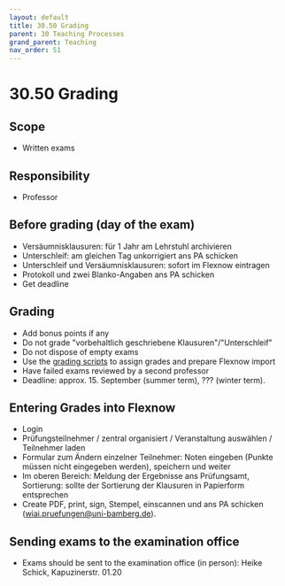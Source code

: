 ```yaml
---
layout: default
title: 30.50 Grading
parent: 30 Teaching Processes
grand_parent: Teaching
nav_order: 51
---
```


# 30.50 Grading

## Scope

- Written exams

## Responsibility

- Professor

## Before grading (day of the exam)

- Versäumnisklausuren: für 1 Jahr am Lehrstuhl archivieren
- Unterschleif: am gleichen Tag unkorrigiert ans PA schicken
- Unterschleif und Versäumnisklausuren: sofort im Flexnow eintragen
- Protokoll und zwei Blanko-Angaben ans PA schicken
- Get deadline

## Grading

- Add bonus points if any
- Do not grade "vorbehaltlich geschriebene Klausuren"/"Unterschleif"
- Do not dispose of empty exams
- Use the [grading scripts](https://github.com/digital-work-lab/handbook/tree/main/src/grading) to assign grades and prepare Flexnow import
- Have failed exams reviewed by a second professor
- Deadline: approx. 15. September (summer term), ??? (winter term).

## Entering Grades into Flexnow

- Login
- Prüfungsteilnehmer / zentral organisiert / Veranstaltung auswählen / Teilnehmer laden
- Formular zum Ändern einzelner Teilnehmer: Noten eingeben (Punkte müssen nicht eingegeben werden), speichern und weiter
- Im oberen Bereich: Meldung der Ergebnisse ans Prüfungsamt, Sortierung: sollte der Sortierung der Klausuren in Papierform entsprechen
- Create PDF, print, sign, Stempel, einscannen und ans PA schicken (wiai.pruefungen@uni-bamberg.de). 

## Sending exams to the examination office

- Exams should be sent to the examination office (in person): Heike Schick, Kapuzinerstr. 01.20
